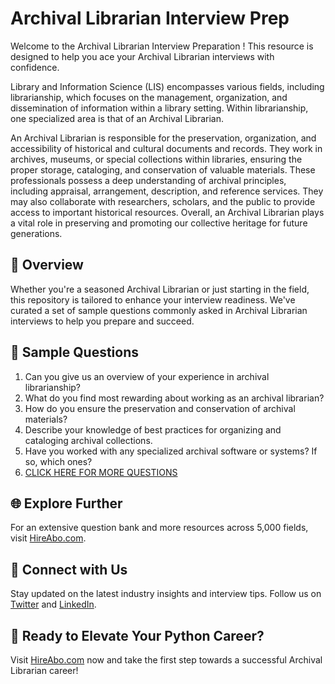 # Archival Librarian Interview Prep

Welcome to the Archival Librarian Interview Preparation ! This resource is designed to help you ace your Archival Librarian interviews with confidence.

Library and Information Science (LIS) encompasses various fields, including librarianship, which focuses on the management, organization, and dissemination of information within a library setting. Within librarianship, one specialized area is that of an Archival Librarian. 

An Archival Librarian is responsible for the preservation, organization, and accessibility of historical and cultural documents and records. They work in archives, museums, or special collections within libraries, ensuring the proper storage, cataloging, and conservation of valuable materials. These professionals possess a deep understanding of archival principles, including appraisal, arrangement, description, and reference services. They may also collaborate with researchers, scholars, and the public to provide access to important historical resources. Overall, an Archival Librarian plays a vital role in preserving and promoting our collective heritage for future generations.

## 🚀 Overview

Whether you're a seasoned Archival Librarian or just starting in the field, this repository is tailored to enhance your interview readiness. We've curated a set of sample questions commonly asked in Archival Librarian interviews to help you prepare and succeed.

## 📝 Sample Questions

1. Can you give us an overview of your experience in archival librarianship?
2. What do you find most rewarding about working as an archival librarian?
3. How do you ensure the preservation and conservation of archival materials?
4. Describe your knowledge of best practices for organizing and cataloging archival collections.
5. Have you worked with any specialized archival software or systems? If so, which ones?
6. [CLICK HERE FOR MORE QUESTIONS](https://hireabo.com/job/18_0_10/Archival%20Librarian)

## 🌐 Explore Further

For an extensive question bank and more resources across 5,000 fields, visit [HireAbo.com](https://www.hireabo.com).

## 📱 Connect with Us

Stay updated on the latest industry insights and interview tips. Follow us on [Twitter](https://twitter.com/hireabo) and [LinkedIn](https://www.linkedin.com/in/hire-abo-3609972a8/).

## 🚀 Ready to Elevate Your Python Career?

Visit [HireAbo.com](https://www.hireabo.com) now and take the first step towards a successful Archival Librarian career!